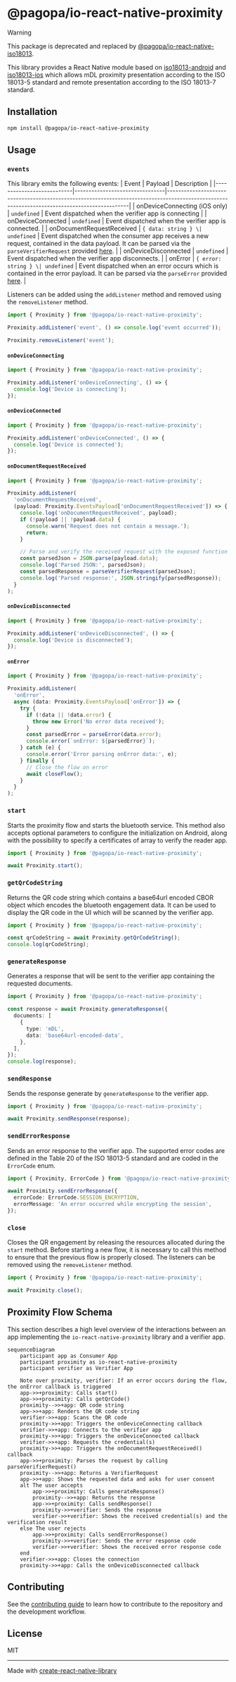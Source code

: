 # @pagopa/io-react-native-proximity

> [!WARNING]  
> This package is deprecated and replaced by [@pagopa/io-react-native-iso18013](https://github.com/pagopa/io-react-native-iso18013).

This library provides a React Native module based on [iso18013-android](https://github.com/pagopa/iso18013-android) and [iso18013-ios](https://github.com/pagopa/iso18013-ios) which allows mDL proximity presentation according to the
ISO 18013-5 standard and remote presentation according to the ISO 18013-7 standard.

## Installation

```sh
npm install @pagopa/io-react-native-proximity
```

## Usage

### `events`

This library emits the following events:
| Event | Payload | Description |
|---------------------------|--------------------------------|----------------------------------------------------------------------------------------------------------------------------------------------|
| onDeviceConnecting (iOS only) | `undefined` | Event dispatched when the verifier app is connecting |
| onDeviceConnected | `undefined` | Event dispatched when the verifier app is connected. |
| onDocumentRequestReceived | `{ data: string } \| undefined` | Event dispatched when the consumer app receives a new request, contained in the data payload. It can be parsed via the `parseVerifierRequest` provided [here](src/schema.ts). |
| onDeviceDisconnected | `undefined` | Event dispatched when the verifier app disconnects. |
| onError | `{ error: string } \| undefined` | Event dispatched when an error occurs which is contained in the error payload. It can be parsed via the `parseError` provided [here](src/schema.ts). |

Listeners can be added using the `addListener` method and removed using the `removeListener` method.

```typescript
import { Proximity } from '@pagopa/io-react-native-proximity';

Proximity.addListener('event', () => console.log('event occurred'));

Proximity.removeListener('event');
```

#### `onDeviceConnecting`

```typescript
import { Proximity } from '@pagopa/io-react-native-proximity';

Proximity.addListener('onDeviceConnecting', () => {
  console.log('Device is connecting');
});
```

#### `onDeviceConnected`

```typescript
import { Proximity } from '@pagopa/io-react-native-proximity';

Proximity.addListener('onDeviceConnected', () => {
  console.log('Device is connected');
});
```

#### `onDocumentRequestReceived`

```typescript
import { Proximity } from '@pagopa/io-react-native-proximity';

Proximity.addListener(
  'onDocumentRequestReceived',
  (payload: Proximity.EventsPayload['onDocumentRequestReceived']) => {
    console.log('onDocumentRequestReceived', payload);
    if (!payload || !payload.data) {
      console.warn('Request does not contain a message.');
      return;
    }

    // Parse and verify the received request with the exposed function
    const parsedJson = JSON.parse(payload.data);
    console.log('Parsed JSON:', parsedJson);
    const parsedResponse = parseVerifierRequest(parsedJson);
    console.log('Parsed response:', JSON.stringify(parsedResponse));
  }
);
```

#### `onDeviceDisconnected`

```typescript
import { Proximity } from '@pagopa/io-react-native-proximity';

Proximity.addListener('onDeviceDisconnected', () => {
  console.log('Device is disconnected');
});
```

#### `onError`

```typescript
import { Proximity } from '@pagopa/io-react-native-proximity';

Proximity.addListener(
  'onError',
  async (data: Proximity.EventsPayload['onError']) => {
    try {
      if (!data || !data.error) {
        throw new Error('No error data received');
      }
      const parsedError = parseError(data.error);
      console.error(`onError: ${parsedError}`);
    } catch (e) {
      console.error('Error parsing onError data:', e);
    } finally {
      // Close the flow on error
      await closeFlow();
    }
  }
);
```

### `start`

Starts the proximity flow and starts the bluetooth service. This method also accepts optional parameters to configure the initialization on Android, along with the possibility
to specify a certificates of array to verify the reader app.

```typescript
import { Proximity } from '@pagopa/io-react-native-proximity';

await Proximity.start();
```

### `getQrCodeString`

Returns the QR code string which contains a base64url encoded CBOR object which encodes the bluetooth engagement data.
It can be used to display the QR code in the UI which will be scanned by the verifier app.

```typescript
import { Proximity } from '@pagopa/io-react-native-proximity';

const qrCodeString = await Proximity.getQrCodeString();
console.log(qrCodeString);
```

### `generateResponse`

Generates a response that will be sent to the verifier app containing the requested documents.

```typescript
import { Proximity } from '@pagopa/io-react-native-proximity';

const response = await Proximity.generateResponse({
  documents: [
    {
      type: 'mDL',
      data: 'base64url-encoded-data',
    },
  ],
});
console.log(response);
```

### `sendResponse`

Sends the response generate by `generateResponse` to the verifier app.

```typescript
import { Proximity } from '@pagopa/io-react-native-proximity';

await Proximity.sendResponse(response);
```

### `sendErrorResponse`

Sends an error response to the verifier app. The supported error codes are defined in the Table 20 of the ISO 18013-5 standard and are coded in the `ErrorCode` enum.

```typescript
import { Proximity, ErrorCode } from '@pagopa/io-react-native-proximity';

await Proximity.sendErrorResponse({
  errorCode: ErrorCode.SESSION_ENCRYPTION,
  errorMessage: 'An error occurred while encrypting the session',
});
```

### `close`

Closes the QR engagement by releasing the resources allocated during the `start` method.
Before starting a new flow, it is necessary to call this method to ensure that the previous flow is properly closed.
The listeners can be removed using the `removeListener` method.

```typescript
import { Proximity } from '@pagopa/io-react-native-proximity';

await Proximity.close();
```

## Proximity Flow Schema

This section describes a high level overview of the interactions between an app implementing the `io-react-native-proximity` library and a verifier app.

```mermaid
sequenceDiagram
    participant app as Consumer App
    participant proximity as io-react-native-proximity
    participant verifier as Verifier App

    Note over proximity, verifier: If an error occurs during the flow, the onError callback is triggered
    app->>+proximity: Calls start()
    app->>+proximity: Calls getQrCode()
    proximity-->>+app: QR code string
    app->>+app: Renders the QR code string
    verifier->>+app: Scans the QR code
    proximity->>+app: Triggers the onDeviceConnecting callback
    verifier->>+app: Connects to the verifier app
    proximity->>+app: Triggers the onDeviceConnected callback
    verifier->>+app: Requests the credential(s)
    proximity->>+app: Triggers the onDocumentRequestReceived() callback
    app->>+proximity: Parses the request by calling parseVerifierRequest()
    proximity-->>+app: Returns a VerifierRequest
    app->>+app: Shows the requested data and asks for user consent
    alt The user accepts
        app->>+proximity: Calls generateResponse()
        proximity-->>+app: Returns the response
        app->>+proximity: Calls sendResponse()
        proximity->>+verifier: Sends the response
        verifier->>+verifier: Shows the received credential(s) and the verification result
    else The user rejects
        app->>+proximity: Calls sendErrorResponse()
        proximity->>+verifier: Sends the error response code
        verifier->>+verifier: Shows the received error response code
    end
    verifier->>+app: Closes the connection
    proximity->>+app: Calls the onDeviceDisconnected callback
```

## Contributing

See the [contributing guide](CONTRIBUTING.md) to learn how to contribute to the repository and the development workflow.

## License

MIT

---

Made with [create-react-native-library](https://github.com/callstack/react-native-builder-bob)
